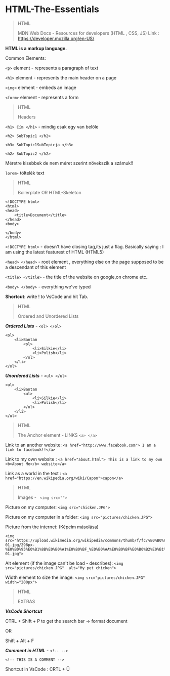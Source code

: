 # HTML-The-Essentials

>  
> HTML
> 
> MDN Web Docs - Resources for developers (HTML , CSS,  JS)
> Link : https://developer.mozilla.org/en-US/
> 
**HTML is a markup language.**

Common Elements:

```<p>``` element - represents a paragraph of text

```<h1>``` element - represents the main header on a page

```<img>``` element - embeds an image

```<form>``` element - represents a form
 

>HTML
>
> Headers
>
  
```<h1> Cím </h1>``` - mindig csak egy van belőle

```<h2> SubTopic1 </h2>```

```<h3> SubTopic1SubTopicja </h3>```

```<h2> SubTopic2 </h2>```

Méretre kisebbek de nem méret szerint növekszik a számuk!!

```lorem```- töltelék text
  

> HTML
> 
> Boilerplate OR HTML-Skeleton
>

```
<!DOCTYPE html> 
<html>
<head>
    <title>Document</title>
</head>
<body>
    
</body>
</html>
```
  
```<!DOCTYPE html>``` - doesn't have closing tag,its just a flag. Basically saying : I am using the  latest featurest of HTML (HTML5)

```<head> </head>``` - root element , everything else on the page supposed to be a descendant of this element

```<title> </title>```  - the title of the website on google,on chrome etc..

```<body> </body>``` - everything we've typed

**Shortcut**: write ! to VsCode and hit Tab.

> HTML
>
> Ordered and Unordered Lists
>

***Ordered Lists*** - ```<ol> </ol>```
```
<ol>
    <li>Bantam
        <ol>
            <li>Silkie</li>
            <li>Polish</li>
        </ol>
    </li>
</ol>
```

***Unordered Lists*** - ```<ul> </ul>```


```
<ul>
    <li>Bantam
        <ul>
            <li>Silkie</li>
            <li>Polish</li>
        </ul>
    </li>
</ul>
```

> HTML
>
> The Anchor element - LINKS  ```<a> </a>``` 
>

Link to an another website:  ```<a href="http://www.facebook.com"> I am a link to facebook!!</a>```

Link to my own website : ```<a href="about.html"> This is a link to my own <b>About Me</b> website</a>```

Link as a world in the text : ```<a href="https://en.wikipedia.org/wiki/Capon">capon</a>```

> HTML
>
> Images - ``` <img src="">``` 
>

Picture on my computer: ```<img src="chicken.JPG">```

Picture on my computer in a folder: ```<img src="pictures/chicken.JPG">```

Picture from the internet: (Képcím másolása)
```
<img src="https://upload.wikimedia.org/wikipedia/commons/thumb/f/fc/%E0%B0%95%E0%B1%8B%E0%B0%A1%E0%B0%BF_%E0%B0%AA%E0%B0%BF%E0%B0%B2%E0%B1%8D%E0%B0%B2IMG20191207080730-01.jpg/298px-%E0%B0%95%E0%B1%8B%E0%B0%A1%E0%B0%BF_%E0%B0%AA%E0%B0%BF%E0%B0%B2%E0%B1%8D%E0%B0%B2IMG20191207080730-01.jpg">
```

Alt element (if the image can't be load - describes): ```<img src="pictures/chicken.JPG"  alt="My pet chicken">```

Width element to size the image: ```<img src="pictures/chicken.JPG" width="200px">```

> HTML
>
> EXTRAS
>

***VsCode Shortcut***

CTRL + Shift + P to get the search bar
-> format document

OR

Shift + Alt + F


***Comment in HTML*** - ```<!-- -->```

```<!-- THIS IS A COMMENT -->```

Shortcut in VsCode : CRTL + Ü
